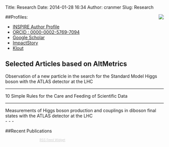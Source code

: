 Title: Research
Date: 2014-01-28 16:34
Author: cranmer
Slug: Research

<img align="right" src="http://inspirehep.net/img/inspire_logo_hep.png" />

##Profiles:

- [INSPIRE Author Profile](http://inspirehep.net/author/profile/K.S.Cranmer.1)
- [ORCID : 0000-0002-5769-7094](http://orcid.org/0000-0002-5769-7094)
- [Google Scholar](http://scholar.google.com/citations?user=EZjSxgwAAAAJ)
- [ImpactStory](http://impactstory.org/KyleCranmer)
- [Klout](http://klout.com/#/KyleCranmer)



## Selected Articles based on AltMetrics
<!--http://api.altmetric.com/embeds.html-->
<script type='text/javascript' src='https://d1bxh8uas1mnw7.cloudfront.net/assets/embed.js'></script>
<div class="row">
	<div  class="col-md-4">
		Observation of a new particle in the search for the Standard Model Higgs boson with the ATLAS detector at the LHC
	</div>
	<div  class="col-md-8">
		<div class='altmetric-embed' data-badge-type='medium-donut' data-badge-details='right' data-altmetric-id="866623"></div>
	</div>
</div>

- - - 

<div class="row">
	<div  class="col-md-4">
		10 Simple Rules for the Care and Feeding of Scientific Data
	</div>
	<div  class="col-md-8">
		<div class='altmetric-embed' data-badge-type='medium-donut' data-badge-details='right' data-altmetric-id="2033234"></div>
	</div>
</div>

- - - 

<div class="row">
	<div  class="col-md-4">
		Measurements of Higgs boson production and couplings in diboson final states with the ATLAS detector at the LHC
	</div>
	<div  class="col-md-8">
		<div class='altmetric-embed' data-badge-type='medium-donut' data-badge-details='right' data-doi="10.1016/j.physletb.2013.08.010"></div>
	</div>
</div>
- - -

##Recent Publications 


<!-- using bootstrap3 grid layout here -->
<div class="row">
  <div class="col-md-12">
		  	<script type="text/javascript">
		rssmikle_url="http://inspirehep.net/rss?ln=en&p=a%3AK.S.Cranmer.1";
		rssmikle_frame_width="100%";
		rssmikle_frame_height="600";
		rssmikle_target="_blank";
		rssmikle_font="Open Sans,Calibri,Candara,Arial,sans-serif";
		rssmikle_font_size="11";
		rssmikle_border="on";
		responsive="on";
		rssmikle_css_url="";
		text_align="left";
		autoscroll="off";
		scrollstep="3";
		mcspeed="20";
		sort="New";
		rssmikle_title="on";
		rssmikle_title_sentence="Recent Publications";
		rssmikle_title_link="http://inspirehep.net/?p=a%3AK.S.Cranmer.1";
		rssmikle_title_bgcolor="#000000";
		rssmikle_title_color="#FFFFFF";
		rssmikle_title_bgimage="http://";
		rssmikle_item_bgcolor="#FFFFFF";
		rssmikle_item_bgimage="http://";
		rssmikle_item_title_length="200";
		rssmikle_item_title_color="#666666";
		rssmikle_item_border_bottom="on";
		rssmikle_item_description="off";
		rssmikle_item_description_length="150";
		rssmikle_item_description_color="#666666";
		rssmikle_item_date="off";
		rssmikle_timezone="Etc/GMT";
		datetime_format="%b %e, %Y %l:%M:%S %p";
		rssmikle_item_description_tag="off";
		rssmikle_item_podcast="off";
		</script>
		<script type="text/javascript" src="http://widget.feed.mikle.com/js/rssmikle.js"></script>
		<div style="font-size:10px; text-align:center; width:300;">
		<a href="http://feed.mikle.com/" target="_blank" style="color:#CCCCCC;">RSS Feed Widget</a>
		</div>
  </div>
</div>

<br >


 



 
<!--
ImpactStory
-----------

As part of my investigations into the quickly evolving world of
incentives and metrics around publication of papers, data, and code I've
looked into [Klout][] and now I have made my [ImpactStory profile][] and
embedded it below (unfortunately, it seems to be fixed width).
<iframe src="http://impactstory.org/embed/KyleCranmer" width="95%" height="1000em"></iframe>
-->
<!--
	<div class="AltmetricWidget" id="AltmetricWidget756" data-id="756"></div>
<script>(function(d, t){var g = d.createElement(t),s = d.getElementsByTagName(t)[0];g.src = "http://widget.altmetric.com/js/AltmetricWidget.aspx?aw=756";s.parentNode.insertBefore(g,s);}(document, 'script'));</script>
-->


  [Klout]: http://klout.com/#/KyleCranmer
  [ImpactStory profile]: http://impactstory.org/KyleCranmer
